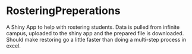 # RosteringPreperations
A Shiny App to help with rostering students. Data is pulled from infinite campus, uploaded to the shiny app and the prepared file is downloaded. Should make restoring go a little faster than doing a multi-step process in excel. 
